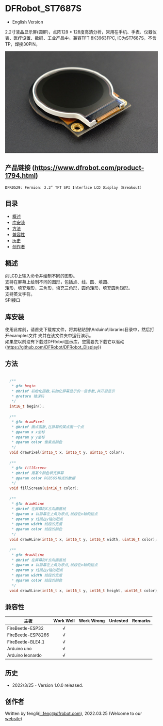 ﻿# DFRobot_ST7687S
- [English Version](./README.md)

2.2寸液晶显示屏(圆屏)，点阵128 * 128度高清分析，常用在手机、手表、仪器仪表、医疗设置、数码、工业产品中。兼容TFT 8K3963FPC, IC为ST7687S，不含TP，焊接30PIN。


![产品效果图](./resources/images/DFR0529.jpg)

## 产品链接 (https://www.dfrobot.com/product-1794.html)
    DFR0529: Fermion: 2.2” TFT SPI Interface LCD Display (Breakout)

## 目录

  * [概述](#概述)
  * [库安装](#库安装)
  * [方法](#方法)
  * [兼容性](#兼容性)
  * [历史](#历史)
  * [创作者](#创作者)
## 概述

向LCD上输入命令并绘制不同的图形。<br>
支持在屏幕上绘制不同的图形，包括点、线、圆、填圆、<br>
矩形，填充矩形，三角形，填充三角形，圆角矩形，填充圆角矩形。<br>
支持英文字符。<br>
SPI接口<br>

## 库安装

使用此库前，请首先下载库文件，将其粘贴到\Arduino\libraries目录中，然后打开examples文件
夹并在该文件夹中运行演示。<br>
如果您以前没有下载过DFRobot显示库，您需要先下载它以驱动(https://github.com/DFRobot/DFRobot_Display))<br>
## 方法

```C++

  /**
   * @fn begin
   * @brief 初始化函数,初始化屏幕显示的一些参数,并开启显示
   * @return 错误码
   */
  int16_t begin();
  
  /**
   * @fn drawPixel
   * @brief 画点函数,在屏幕的某点画一个点
   * @param x x坐标
   * @param y y坐标
   * @param color 像素点颜色
   */
  void drawPixel(int16_t x, int16_t y, uint16_t color);
  
  /**
   * @fn fillScreen
   * @brief 用某个颜色填充屏幕
   * @param color RGB565格式的数据
   */
  void fillScreen(uint16_t color);    
  
  /**
   * @fn drawHLine
   * @brief 在屏幕的X方向画直线
   * @param x 以屏幕左上角为原点,线段在x轴的起点
   * @param y 线段在y轴的起点
   * @param width 线段的宽度
   * @param color 线段的颜色
   */
  void drawHLine(int16_t x, int16_t y, int16_t width, uint16_t color);

  /**
   * @fn drawVLine
   * @brief 在屏幕的Y方向画直线
   * @param x 以屏幕左上角为原点,线段在x轴的起点
   * @param y 线段在y轴的起点
   * @param width 线段的宽度
   * @param color 线段的颜色
   */
  void drawVLine(int16_t x, int16_t y, int16_t height, uint16_t color);

```


## 兼容性

主板                | Work Well    | Work Wrong   | Untested    | Remarks
------------------ | :----------: | :----------: | :---------: | -----
FireBeetle-ESP32  |      √       |             |            | 
FireBeetle-ESP8266  |      √       |             |            | 
FireBeetle-BLE4.1 |       √      |             |            | 
Arduino uno |       √      |             |            | 
Arduino leonardo |      √       |             |            | 
## 历史


- 2022/3/25 - Version 1.0.0 released.


## 创作者

Written by fengli(li.feng@dfrobot.com), 2022.03.25 (Welcome to our [website](https://www.dfrobot.com/))